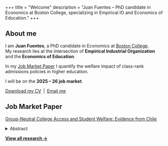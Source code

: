 +++
title = "Welcome"
description = "Juan Fuentes – PhD candidate in Economics at Boston College, specializing in Empirical IO and Economics of Education."
+++

## About me

I am **Juan Fuentes**, a PhD candidate in Economics at [Boston College](https://www.bc.edu/bc-web/schools/morrissey/departments/economics.html).  
My research lies at the intersection of **Empirical Industrial Organization** and the **Economics of Education**.

In my [Job Market Paper](files/jmp-juan-fuentes.pdf) I quantify the welfare impact of class-rank admissions policies in higher education.

I will be on the **2025 – 26 job market**.

[Download my CV](files/cv-juan-fuentes.pdf) | [Email me](mailto:fuentejc@bc.edu)

## Job Market Paper
[Group-Neutral College Access and Student Welfare: Evidence from Chile](files/jmp-juan-fuentes.pdf)

<details><summary>Abstract</summary>
Group-neutral admission policies aim to promote equity without the political costs of affirmative action, yet their success depends on how disadvantaged students respond to them. I study the welfare effects of Chile's Relative Ranking (RR) rule, which raises college admission scores for the top students at every high school. Using administrative data on the universe of applicants, I estimate a structural model of college choice where the policy alters students' beliefs about admission, thereby changing the set of schools they consider. I find the policy increased average student welfare by 1.5%, concentrating gains among students from public and voucher schools while reducing welfare for students from private schools. Accounting for students' behavioral response is important, as it amplifies the policy's effect by a factor of five relative to the mechanical effect alone. Counterfactuals show that expanding the policy further enhances equity with only a minimal trade-off in the average test scores of admitted students.
</details>


[**View all research →**](research/)
